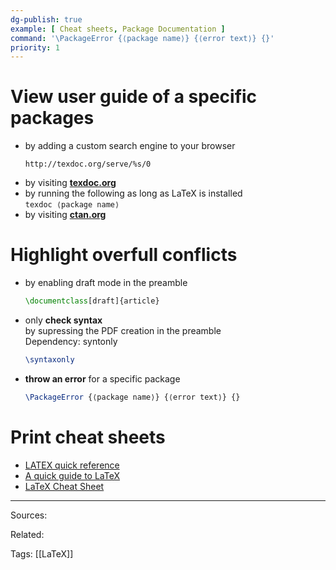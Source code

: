 ```yaml
---
dg-publish: true
example: [ Cheat sheets, Package Documentation ]
command: '\PackageError {⟨package name⟩} {⟨error text⟩} {}'
priority: 1
---
```


# View user guide of a specific packages  
 
- by adding a custom search engine to your browser
    ```
    http://texdoc.org/serve/%s/0
    ```
- by visiting **[texdoc.org](https://texdoc.org/index.html)**
- by running the following as long as LaTeX is installed  
    `texdoc ⟨package name⟩`
- by visiting **[ctan.org](https://ctan.org/)**

# Highlight overfull conflicts

- by enabling draft mode in the preamble
    ```latex
    \documentclass[draft]{article}
    ```
- only **check syntax**  
    by supressing the PDF creation in the preamble  
    Dependency: syntonly
    ```latex
    \syntaxonly
    ```
- **throw an error** for a specific package
    ```latex
    \PackageError {⟨package name⟩} {⟨error text⟩} {}
    ```

# Print cheat sheets

- [LATEX quick reference](https://icl.utk.edu/~mgates3/docs/latex.pdf)
- [A quick guide to LaTeX](https://www.overleaf.com/latex/templates/a-quick-guide-to-latex/fghqpfgnxggz.pdf)
- [LaTeX Cheat Sheet](https://wch.github.io/latexsheet/latexsheet-a4.pdf)


---


Sources:

Related:

Tags:
[[LaTeX]]